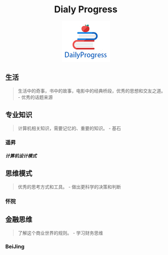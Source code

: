 <h1 align="center">Dialy Progress</h1>

<p align="center">
<a href="https://github.com/ThomasLeedev/DailyProgress" target="_blank">
	<img src="https://github.com/ThomasLeedev/DailyProgress/blob/master/img/logo.jpg" width=""/>
</a>
</p>

## 生活

> 生活中的奇事，书中的故事，电影中的经典桥段，优秀的思想和交友之道。 - 优秀的话题来源

## 专业知识

> 计算机相关知识，需要记忆的、重要的知识。 - 基石

### 遥昇

##### 计算机设计模式

## 思维模式

> 优秀的思考方式和工具。 - 做出更科学的决策和判断

### 怀院

## 金融思维

> 了解这个商业世界的规则。 - 学习财务思维

### BeiJing